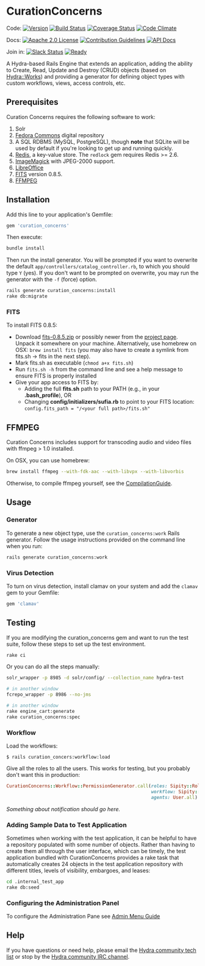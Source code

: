 # CurationConcerns

Code: [![Version](https://badge.fury.io/rb/curation_concerns.png)](http://badge.fury.io/rb/curation_concerns)
[![Build Status](https://travis-ci.org/projecthydra/curation_concerns.svg?branch=master)](https://travis-ci.org/projecthydra/curation_concerns)
[![Coverage Status](https://coveralls.io/repos/projecthydra/curation_concerns/badge.svg?branch=master)](https://coveralls.io/r/projecthydra/curation_concerns?branch=master)
[![Code Climate](https://codeclimate.com/github/projecthydra/curation_concerns/badges/gpa.svg)](https://codeclimate.com/github/projecthydra/curation_concerns)

Docs: [![Apache 2.0 License](http://img.shields.io/badge/APACHE2-license-blue.svg)](./LICENSE.txt)
[![Contribution Guidelines](http://img.shields.io/badge/CONTRIBUTING-Guidelines-blue.svg)](./CONTRIBUTING.md)
[![API Docs](http://img.shields.io/badge/API-docs-blue.svg)](http://rubydoc.info/gems/curation_concerns)

Join in: [![Slack Status](http://slack.projecthydra.org/badge.svg)](http://slack.projecthydra.org/) [![Ready](https://badge.waffle.io/projecthydra/curation_concerns.svg?label=ready&title=Ready)](http://waffle.io/projecthydra/curation_concerns)

A Hydra-based Rails Engine that extends an application, adding the ability to Create, Read, Update and Destroy (CRUD) objects (based on [Hydra::Works](http://github.com/projecthydra/hydra-works)) and providing a generator for defining object types with custom workflows, views, access controls, etc.

## Prerequisites

Curation Concerns requires the following software to work:

1. Solr
1. [Fedora Commons](http://www.fedora-commons.org/) digital repository
1. A SQL RDBMS (MySQL, PostgreSQL), though **note** that SQLite will be used by default if you're looking to get up and running quickly.
1. [Redis](http://redis.io/), a key-value store. The `redlock` gem requires Redis >= 2.6.
1. [ImageMagick](http://www.imagemagick.org/) with JPEG-2000 support.
1. [LibreOffice](https://www.libreoffice.org/download/libreoffice-fresh/)
1. [FITS](#fits) version 0.8.5.
1. [FFMPEG](#ffmpeg)

## Installation

Add this line to your application's Gemfile:

```ruby
gem 'curation_concerns'
```

Then execute:

```bash
bundle install
```

Then run the install generator.  You will be prompted if you want to overwrite the default `app/controllers/catalog_controller.rb`, to which you should type `Y` (yes). If you don't want to be prompted on overwrite, you may run the generator with the `-f` (force) option.

```bash
rails generate curation_concerns:install
rake db:migrate
```

### FITS

To install FITS 0.8.5:
 * Download [fits-0.8.5.zip](http://projects.iq.harvard.edu/files/fits/files/fits-0.8.5.zip) or possibly newer from the [project page](http://projects.iq.harvard.edu/fits/downloads). Unpack it somewhere on your machine. Alternatively, use homebrew on OSX: `brew install fits` (you may also have to create a symlink from fits.sh -> fits in the next step).
 * Mark fits.sh as executable (`chmod a+x fits.sh`)
 * Run `fits.sh -h` from the command line and see a help message to ensure FITS is properly installed
 * Give your app access to FITS by:
     * Adding the full **fits.sh** path to your PATH (e.g., in your **.bash_profile**), OR
     * Changing **config/initializers/sufia.rb** to point to your FITS location: `config.fits_path = "/<your full path>/fits.sh"`

## FFMPEG

Curation Concerns includes support for transcoding audio and video files with ffmpeg > 1.0 installed.

On OSX, you can use homebrew:

```bash
brew install ffmpeg --with-fdk-aac --with-libvpx --with-libvorbis
```

Otherwise, to compile ffmpeg yourself, see the [CompilationGuide](https://trac.ffmpeg.org/wiki/CompilationGuide).

## Usage

### Generator

To generate a new object type, use the `curation_concerns:work` Rails generator.  Follow the usage instructions provided on the command line when you run:

```bash
rails generate curation_concerns:work
```

### Virus Detection

To turn on virus detection, install clamav on your system and add the `clamav` gem to your Gemfile:

```ruby
gem 'clamav'
```

## Testing

If you are modifying the curation_concerns gem and want to run the test suite, follow these steps to set up the test environment.

```bash
rake ci
```

Or you can do all the steps manually:

```bash
solr_wrapper -p 8985 -d solr/config/ --collection_name hydra-test

# in another window
fcrepo_wrapper -p 8986 --no-jms

# in another window
rake engine_cart:generate
rake curation_concerns:spec
```

### Workflow

Load the workflows:

```
$ rails curation_concers:workflow:load
```

Give all the roles to all the users. This works for testing, but you probably don't want this in production:
```ruby
CurationConcerns::Workflow::PermissionGenerator.call(roles: Sipity::Role.all,
                                                     workflow: Sipity::Workflow.last,
                                                     agents: User.all)
```

_Something about notification should go here._

### Adding Sample Data to Test Application

Sometimes when working with the test application, it can be helpful to have a repository populated with some number of objects. Rather than having to create them all through the user interface, which can be timely, the test application bundled with CurationConcerns provides a rake task that automatically creates 24 objects in the test application repository with different titles, levels of visibility, embargoes, and leases:

``` bash
cd .internal_test_app
rake db:seed
```

### Configuring the Administration Panel

To configure the Administration Pane see [Admin Menu Guide](https://github.com/projecthydra/curation_concerns/wiki/Admin-Menu)

## Help

If you have questions or need help, please email the [Hydra community tech list](mailto:hydra-tech@googlegroups.com) or stop by the [Hydra community IRC channel](irc://irc.freenode.net/projecthydra).
